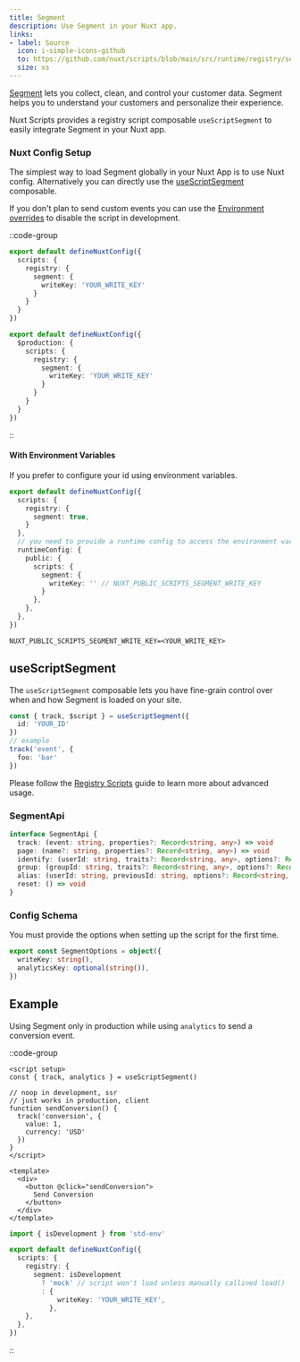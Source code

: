 ```yaml
---
title: Segment
description: Use Segment in your Nuxt app.
links:
- label: Source
  icon: i-simple-icons-github
  to: https://github.com/nuxt/scripts/blob/main/src/runtime/registry/segment.ts
  size: xs
---
```


[Segment](https://segment.com/) lets you collect, clean, and control your customer data. Segment helps you to understand your customers and personalize their experience.

Nuxt Scripts provides a registry script composable `useScriptSegment` to easily integrate Segment in your Nuxt app.

### Nuxt Config Setup

The simplest way to load Segment globally in your Nuxt App is to use Nuxt config. Alternatively you can directly
use the [useScriptSegment](#useScriptSegment) composable.

If you don't plan to send custom events you can use the [Environment overrides](https://nuxt.com/docs/getting-started/configuration#environment-overrides) to
disable the script in development.

::code-group

```ts [Always enabled]
export default defineNuxtConfig({
  scripts: {
    registry: {
      segment: {
        writeKey: 'YOUR_WRITE_KEY'
      }
    }
  }
})
```

```ts [Production only]
export default defineNuxtConfig({
  $production: {
    scripts: {
      registry: {
        segment: {
          writeKey: 'YOUR_WRITE_KEY'
        }
      }
    }
  }
})
```

::

#### With Environment Variables

If you prefer to configure your id using environment variables.

```ts [nuxt.config.ts]
export default defineNuxtConfig({
  scripts: {
    registry: {
      segment: true,
    }
  },
  // you need to provide a runtime config to access the environment variables
  runtimeConfig: {
    public: {
      scripts: {
        segment: {
          writeKey: '' // NUXT_PUBLIC_SCRIPTS_SEGMENT_WRITE_KEY
        }
      },
    },
  },
})
```

```text [.env]
NUXT_PUBLIC_SCRIPTS_SEGMENT_WRITE_KEY=<YOUR_WRITE_KEY>
```

## useScriptSegment

The `useScriptSegment` composable lets you have fine-grain control over when and how Segment is loaded on your site.

```ts
const { track, $script } = useScriptSegment({
  id: 'YOUR_ID'
})
// example
track('event', {
  foo: 'bar'
})
```

Please follow the [Registry Scripts](/docs/guides/registry-scripts) guide to learn more about advanced usage.

### SegmentApi

```ts
interface SegmentApi {
  track: (event: string, properties?: Record<string, any>) => void
  page: (name?: string, properties?: Record<string, any>) => void
  identify: (userId: string, traits?: Record<string, any>, options?: Record<string, any>) => void
  group: (groupId: string, traits?: Record<string, any>, options?: Record<string, any>) => void
  alias: (userId: string, previousId: string, options?: Record<string, any>) => void
  reset: () => void
}
```

### Config Schema

You must provide the options when setting up the script for the first time.

```ts
export const SegmentOptions = object({
  writeKey: string(),
  analyticsKey: optional(string()),
})
```

## Example

Using Segment only in production while using `analytics` to send a conversion event.

::code-group

```vue [ConversionButton.vue]
<script setup>
const { track, analytics } = useScriptSegment()

// noop in development, ssr
// just works in production, client
function sendConversion() {
  track('conversion', {
    value: 1,
    currency: 'USD'
  })
}
</script>

<template>
  <div>
    <button @click="sendConversion">
      Send Conversion
    </button>
  </div>
</template>
```

```ts [nuxt.config.ts Mock development]
import { isDevelopment } from 'std-env'

export default defineNuxtConfig({
  scripts: {
    registry: {
      segment: isDevelopment
        ? 'mock' // script won't load unless manually callined load()
        : {
            writeKey: 'YOUR_WRITE_KEY',
          },
    },
  },
})
```

::
